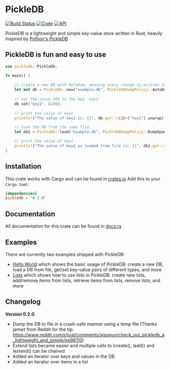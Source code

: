 PickleDB
========

[![Build Status](https://api.travis-ci.org/seladb/pickledb-rs.svg?branch=master)](https://travis-ci.org/seladb/pickledb-rs)
[![Crate](https://img.shields.io/crates/v/pickledb.svg)](https://crates.io/crates/pickledb)
[![API](https://docs.rs/pickledb/badge.svg)](https://docs.rs/pickledb)

PickleDB is a lightweight and simple key-value store written in Rust, heavily inspired by [Python's PickleDB](https://pythonhosted.org/pickleDB/)

## PickleDB is fun and easy to use

```rust
use pickledb::PickleDb;

fn main() {
    
    // create a new DB with AutoDum, meaning every change is written to the file
    let mut db = PickleDb::new("example.db", PickleDbDumpPolicy::AutoDump);
    
    // set the value 100 to the key 'key1'
    db.set("key1", &100);
    
    // print the value of key1
    println!("The value of key1 is: {}", db.get::<i32>("key1").unwrap());

    // load the DB from the same file
    let db2 = PickleDb::load("example.db", PickleDbDumpPolicy::DumpUponRequest).unwrap();

    // print the value of key1
    println!("The value of key1 as loaded from file is: {}", db2.get::<i32>("key1").unwrap());
}
```

## Installation

This crate works with Cargo and can be found in [crates.io](https://crates.io/crates/pickledb)
Add this to your `Cargo.toml`:

```toml
[dependencies]
pickledb = "0.2.0"
```

## Documentation

All documentation for this crate can be found in [docs.rs](https://docs.rs/pickledb)

## Examples

There are currently two examples shipped with PickleDB:

* [Hello World](https://github.com/seladb/pickledb-rs/tree/master/examples/hello_world) which shows the basic usage of PickleDB: 
  create a new DB, load a DB from file, get/set key-value pairs of different types, and more
* [Lists](https://github.com/seladb/pickledb-rs/tree/master/examples/lists) which shows how to use lists in PickleDB: 
  create new lists, add/remove items from lists, retrieve items from lists, remove lists, and more

## Changelog

__Version 0.2.0__

* Dump the DB to file in a crash-safe manner using a temp file (Thanks jamwt from Reddit
  for the tip: https://www.reddit.com/r/rust/comments/agumun/check_out_pickledb_a_lightweight_and_simple/ee987j0)
* Extend lists became easier and multiple calls to lcreate(), ladd() and lextend() can be chained
* Added an iterator over keys and values in the DB
* Added an iterator over items in a list